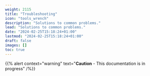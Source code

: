 ```yaml
---
weight: 2115
title: "Troubleshooting"
icon: "tools_wrench"
description: "Solutions to common problems."
lead: "Solutions to common problems."
date: "2024-02-25T15:18:24+01:00"
lastmod: "2024-02-25T15:18:24+01:00"
draft: false
images: []
toc: true
---
```


{{% alert context="warning" text="**Caution** - This documentation is in progress" /%}}
